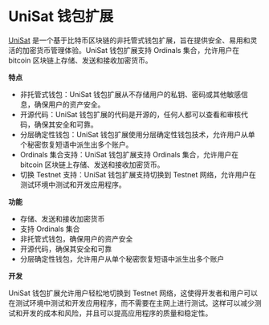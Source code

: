 **UniSat 钱包扩展**
=====================

[UniSat](https://unisat.io/) 是一个基于比特币区块链的非托管式钱包扩展，旨在提供安全、易用和灵活的加密货币管理体验。UniSat 钱包扩展支持 Ordinals 集合，允许用户在 bitcoin 区块链上存储、发送和接收加密货币。

**特点**

* 非托管式钱包：UniSat 钱包扩展从不存储用户的私钥、密码或其他敏感信息，确保用户的资产安全。
* 开源代码：UniSat 钱包扩展的代码是开源的，任何人都可以查看和审核代码，确保其安全和可靠。
* 分层确定性钱包：UniSat 钱包扩展使用分层确定性钱包技术，允许用户从单个秘密恢复短语中派生出多个账户。
* Ordinals 集合支持：UniSat 钱包扩展支持 Ordinals 集合，允许用户在 bitcoin 区块链上存储、发送和接收加密货币。
* 切换 Testnet 支持：UniSat 钱包扩展支持切换到 Testnet 网络，允许用户在测试环境中测试和开发应用程序。

**功能**

* 存储、发送和接收加密货币
* 支持 Ordinals 集合
* 非托管式钱包，确保用户的资产安全
* 开源代码，确保其安全和可靠
* 分层确定性钱包，允许用户从单个秘密恢复短语中派生出多个账户

**开发**

UniSat 钱包扩展允许用户轻松地切换到 Testnet 网络，这使得开发者和用户可以在测试环境中测试和开发应用程序，而不需要在主网上进行测试。这样可以减少测试和开发的成本和风险，并且可以提高应用程序的质量和稳定性。
